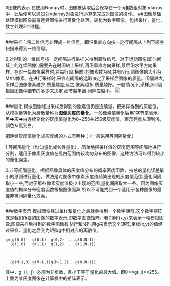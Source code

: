 #图像的表示
在使用Numpy时，图像被读取后会保存在一个n维数组对象ndarray中，此后便可以通过对ndarray对象进行运算来完成对图像的操作。
##图像基础
处理模拟图像需将连续图像进行离散化处理，转化为数字图像，包括采样，量化，数字处理3个过程。

----------

###采样
1.将二维信号处理成一维信号，即沿垂直方向按一定行间隔从上到下顺序扫描来得到一维信号。

2.对得到的一维信号按一定间隔进行采样米得到离散信号。对于运动图像(即时间域上的连续图像),需要先在时间轴上采样,再沿垂直方向采样,最后沿水平方向采样。在对一幅图像采样时,若每行(即横向)的像素数为M,共有N行,则图像的大小为MXN像素。在进行采样时,采样点间隔的选取决定了采样后图像的质量。间隔越大,采样后图像像素越少,质量越差;反之,像素越多,质量越好。一般情况下,采样点间隔根据图像中细节的多少来决定
细节越丰富,间隔应越小。
![](http://"D:\MD-user\f502f4b027ebc1f560427155b6cc657.jpg")

----------

###量化
模拟图像经过采样后得到的像素值仍是连续量，把采样得到的灰度值，从模拟量转化为离散量称为**图像灰度的量化**。一般像素值量化后用1字节来表示。黑➡灰➡白连续变化的灰度值量化为0~255共256级灰度值，表示亮度从深到浅，颜色从黑到白。

把连续灰度值量化成灰度级的方式有两种：（一般采用等间隔量化）

1.等间隔量化（均匀量化或线性量化）。简单地把采样值的灰度范围等间隔地进行分割，适用于像素灰度值在黑白范围内较均匀分布的图像，这种方法可以得到较小的量化误差。

2.非等间隔量化。根据图像具体的灰度值分布的概率密度函数，按总的量化误差最小的原则进行量化。做法是对图像中像素灰度值频繁出现的灰度值范围,量化间隔取小一些;而对于那些像素灰度值极少出现的范围,量化间隔取大一些。因为图像灰度值的概率分布密度函数根据图像而异,所以不可能找到一个适用于各种图像的最佳非等间隔量化方案。

----------

###数字表示
模拟图像经过采样和量化之后就会得到一个数字矩阵,这个数字矩阵就是我们所要的图像的数字表示,即数字图像矩阵。我们用f(x,y)来表示一幅模拟图像,图像采样后得到的数字图像有 M行和N列,用g来表示这个矩阵,坐标(x,y)的值经过采样、量化之后变为矩阵g中相对应的离散值。

	g=[g(0,0) 	g(0,1)	g(0,2)  ...g(0,N-1)] 
	  [g(1,0) 	g(1,1)	g(1,2)  ...g(1,N-1)]
		  .
		  .
		  .
	  [g(M-1,0) g(M-1,1)g(M-1,2)...g(0,N-1)]
其中，g（i，j）必须为非负数，且小于等于量化的最大值。即0<=g(i,j)<=255。上图为某灰度图像在计算机中的矩阵表示。